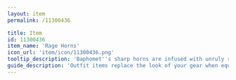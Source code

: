 ```yaml
---
layout: item
permalink: /11300436

title: Item
id: 11300436
item_name: 'Rage Horns'
icon_url: 'item/icon/11300436.png'
tooltip_description: 'Baphomet''s sharp horns are infused with unruly rage boiled from deep within a tortured soul.'
guide_description: 'Outfit items replace the look of your gear when equipped.'
---
```

